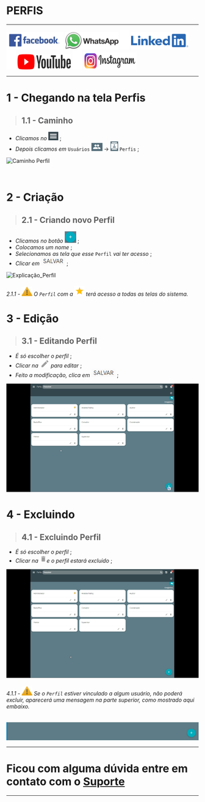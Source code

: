 # PERFIS

---

 [![Facebook](https://raw.githubusercontent.com/Makesystem/manuais/main/webccrm/telas/img_padrao/facebookescrito.png)](https://www.facebook.com/MakeSystem/)
 [![WhatsApp](https://raw.githubusercontent.com/Makesystem/manuais/main/webccrm/telas/img_padrao/whatsapp.png)](https://api.whatsapp.com/send?phone=555130661344)
 ![](https://raw.githubusercontent.com/Makesystem/manuais/main/webccrm/telas/img_padrao/divisor.png)
 [![Linkedin](https://raw.githubusercontent.com/Makesystem/manuais/main/webccrm/telas/img_padrao/linkedin.png)](https://www.linkedin.com/company/makesystem/)
 ![](https://raw.githubusercontent.com/Makesystem/manuais/main/webccrm/telas/img_padrao/divisor.png)
 [![YouTube](https://raw.githubusercontent.com/Makesystem/manuais/main/webccrm/telas/img_padrao/ytbee.png)](https://youtu.be/mZ81nXlImfc?t=88)
 ![](https://raw.githubusercontent.com/Makesystem/manuais/main/webccrm/telas/img_padrao/divisor.png)
 [![Instagram](https://raw.githubusercontent.com/Makesystem/manuais/main/webccrm/telas/img_padrao/instagram.png)](https://www.instagram.com/makesystem_sistemas/)

 ---

  # 1 - Chegando na tela Perfis
 >## __1.1 - Caminho__
 * _Clicamos no_ ![menu()](https://raw.githubusercontent.com/Makesystem/manuais/main/webccrm/telas/img_padrao/menu.png) ;
 * _Depois clicamos em_ `Usuários` ![Usuários](https://raw.githubusercontent.com/Makesystem/manuais/main/webccrm/telas/img_padrao/usuarios.png) ->  ![Perfis](https://raw.githubusercontent.com/Makesystem/manuais/main/webccrm/telas/img_padrao/perfis.png) `Perfis` ;
  
  ![Caminho Perfil](https://github.com/Makesystem/manuais/raw/main/webccrm/telas/separacao_tela/tela_perfis/caminho.gif)

<br />

# 2 - Criação
>## __2.1 - Criando novo Perfil__
* _Clicamos no botão_ ![Btn_Add](https://raw.githubusercontent.com/Makesystem/manuais/main/webccrm/telas/img_padrao/add.png) ;
* _Colocamos um nome_ ;
* _Selecionamos as tela que esse_ `Perfil` _vai ter acesso_ ;
* _Clicar em_ ![Salvar](https://raw.githubusercontent.com/Makesystem/manuais/main/webccrm/telas/img_padrao/salvar.png) ;
  
![Explicação_Perfil](https://github.com/Makesystem/manuais/raw/main/webccrm/telas/separacao_tela/tela_perfis/explicacaoPerfil.gif)

###### 2.1.1 - ![Warning](https://raw.githubusercontent.com/Makesystem/manuais/main/webccrm/telas/img_padrao/waarning.png) O `Perfil` com a ![Perfil_adm](https://raw.githubusercontent.com/Makesystem/manuais/main/webccrm/telas/separacao_tela/tela_perfis/adm.png) terá acesso a todas as telas do sistema.

# 3 - Edição
>## __3.1 - Editando Perfil__
* _É só escolher o perfil_ ;
* _Clicar na_ ![Caneta](https://raw.githubusercontent.com/Makesystem/manuais/main/webccrm/telas/img_padrao/caneta.png) _para editar_ ;
* _Feito a modificação, clica em_ ![Salvar](https://raw.githubusercontent.com/Makesystem/manuais/main/webccrm/telas/img_padrao/salvar.png) ;

![Editando_Perfil](https://github.com/Makesystem/manuais/raw/main/webccrm/telas/separacao_tela/tela_perfis/editando.gif)

# 4 - Excluindo
>## __4.1 - Excluindo Perfil__
* _É só escolher o perfil_ ;
* _Clicar na_ ![Lixeira](https://raw.githubusercontent.com/Makesystem/manuais/main/webccrm/telas/img_padrao/lixeira.png)_e o perfil estará excluido_ ;

![Excluindo_perfil](https://github.com/Makesystem/manuais/raw/main/webccrm/telas/separacao_tela/tela_perfis/excluindo_perfil.gif)

###### 4.1.1 - ![Warning](https://raw.githubusercontent.com/Makesystem/manuais/main/webccrm/telas/img_padrao/waarning.png) Se o `Perfil` estiver vinculado a algum usuário, não poderá excluir, aparecerá uma mensagem na parte superior, como mostrado aqui embaixo.
![Exemplo_Não_Poder_excluir](https://github.com/Makesystem/manuais/raw/main/webccrm/telas/separacao_tela/tela_perfis/erro_ao_excluir.gif)

---

# Ficou com alguma dúvida entre em contato com o [Suporte](http://api.whatsapp.com/send?1=pt_BR&phone=555130661344)

---
